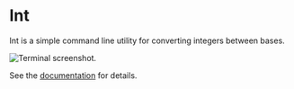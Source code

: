 
# Int

Int is a simple command line utility for converting integers between bases.

![Terminal screenshot.](https://github.com/dmulholland/int/blob/master/int.png)

See the [documentation] for details.

[documentation]: https://darrenmulholland.com/dev/int.html

